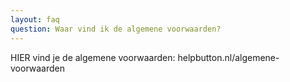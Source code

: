 ```yaml
---
layout: faq
question: Waar vind ik de algemene voorwaarden?
---
```

HIER vind je de algemene voorwaarden: helpbutton.nl/algemene-voorwaarden
